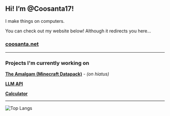 
## Hi! I’m @Coosanta17!

I make things on computers.

You can check out my website below! Although it redirects you here...

### [coosanta.net](https://www.coosanta.net/)

***

### Projects I'm currently working on
**[The Amalgam (Minecraft Datapack)](https://github.com/Coosanta17/Amalgam)** - *(on hiatus)*

**[LLM API](https://github.com/Coosanta17/LLM-API)**

**[Calculator](https://github.com/Coosanta17/Java-Calculator)**

***

<!---
**discord server:**
https://discord.gg/hDQGrCWaPJ
--->


<!---
Coosanta17/Coosanta17 is a ✨ special ✨ repository because its `README.md` (this file) appears on your GitHub profile.
You can click the Preview link to take a look at your changes.
--->
![Top Langs](https://github-readme-stats.vercel.app/api/top-langs/?username=Coosanta17&layout=compact) 
<!---
![Coosanta's GitHub stats](https://github-readme-stats.vercel.app/api?username=Coosanta17&show_icons=true&theme=transparent)
--->

